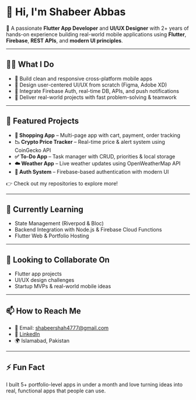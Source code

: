 # 👋 Hi, I'm Shabeer Abbas

🎯 A passionate **Flutter App Developer** and **UI/UX Designer** with 2+ years of hands-on experience building real-world mobile applications using **Flutter**, **Firebase**, **REST APIs**, and **modern UI principles**.

---

## 👨‍💻 What I Do
- 🔧 Build clean and responsive cross-platform mobile apps
- 🎨 Design user-centered UI/UX from scratch (Figma, Adobe XD)
- 🔐 Integrate Firebase Auth, real-time DB, APIs, and push notifications
- 🚀 Deliver real-world projects with fast problem-solving & teamwork

---

## 🚀 Featured Projects
- **🛒 Shopping App** – Multi-page app with cart, payment, order tracking
- **📉 Crypto Price Tracker** – Real-time price & alert system using CoinGecko API
- **✅ To-Do App** – Task manager with CRUD, priorities & local storage
- **☁️ Weather App** – Live weather updates using OpenWeatherMap API
- **🔐 Auth System** – Firebase-based authentication with modern UI

👉 Check out my repositories to explore more!

---

## 🌱 Currently Learning
- State Management (Riverpod & Bloc)
- Backend Integration with Node.js & Firebase Cloud Functions
- Flutter Web & Portfolio Hosting

---

## 🤝 Looking to Collaborate On
- Flutter app projects
- UI/UX design challenges
- Startup MVPs & real-world mobile ideas

---

## 📫 How to Reach Me
- 📧 Email: shabeershah4777@gmail.com  
- 💼 [LinkedIn](https://www.linkedin.com/in/syed-shabeer-abbas-shah-055828326)  
- 🌍 Islamabad, Pakistan

---

## ⚡ Fun Fact
I built 5+ portfolio-level apps in under a month and love turning ideas into real, functional apps that people can use.

